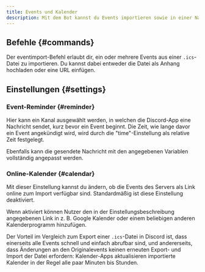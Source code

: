 ```yaml
---
title: Events und Kalender
description: Mit dem Bot kannst du Events importieren sowie in einer Nachricht als Kalender anzeigen lassen.
---
```


## Befehle {#commands}

<Command name="eventimport" slash="file:.ics-Datei" message="<.ics-Datei als Anhang oder URL>"></Command>

Der eventimport-Befehl erlaubt dir, ein oder mehrere Events aus einer `.ics`-Datei zu importieren.
Du kannst dabei entweder die Datei als Anhang hochladen oder eine URL einfügen.

## Einstellungen {#settings}

### Event-Reminder {#reminder}

Hier kann ein Kanal ausgewählt werden, in welchen die Discord-App eine Nachricht sendet, kurz bevor ein Event beginnt.
Die Zeit, wie lange davor ein Event angekündigt wird, wird durch die "time"-Einstellung als relative Zeit festgelegt.

Ebenfalls kann die gesendete Nachricht mit den angegebenen Variablen vollständig angepasst werden.

### Online-Kalender {#calendar}

Mit dieser Einstellung kannst du ändern, ob die Events des Servers als Link online zum Import verfügbar sind.
Standardmäßig ist diese Einstellung deaktiviert.

Wenn aktiviert können Nutzer den in der Einstellungsbeschreibung angegebenen Link in z. B. Google Kalender oder einem beliebigen anderen Kalenderprogramm hinzufügen.

Der Vorteil im Vergleich zum Export einer `.ics`-Datei in Discord ist, dass einerseits alle Events schnell und einfach abrufbar sind, und andererseits, dass Änderungen an den Originalevents keinen erneuten Export- und Import der Datei erfordern:
Kalender-Apps aktualisieren importierte Kalender in der Regel alle paar Minuten bis Stunden.
